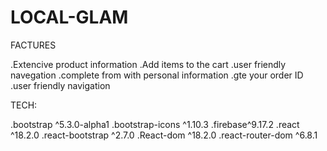 # LOCAL-GLAM






FACTURES


.Extencive product information
.Add items to the cart
.user friendly navegation
.complete from with personal information
.gte your order ID
.user friendly navigation


TECH:


.bootstrap ^5.3.0-alpha1
.bootstrap-icons ^1.10.3
.firebase^9.17.2
.react ^18.2.0
.react-bootstrap ^2.7.0
.React-dom ^18.2.0
.react-router-dom ^6.8.1